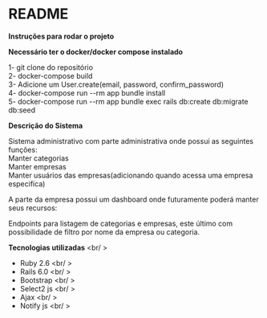 # README

**Instruções para rodar o projeto**

**Necessário ter o docker/docker compose instalado**

1- git clone do repositório <br/>
2- docker-compose build <br/>
3- Adicione um User.create(email, password, confirm_password) <br/>
4- docker-compose run --rm app bundle install <br/>
5- docker-compose run --rm app bundle exec rails db:create db:migrate db:seed <br/>


**Descrição do Sistema** <br/>

Sistema administrativo com parte administrativa onde possui as seguintes funções:<br/>
Manter categorias <br/>
Manter empresas <br/>
Manter usuários das empresas(adicionando quando acessa uma empresa especifica) <br/>

A parte da empresa possui um dashboard onde futuramente poderá manter seus recursos: <br/>

Endpoints para listagem de categorias e empresas, este último com possibilidade de filtro por nome da empresa ou categoria. <br />

**Tecnologias utilizadas** <br/ >

* Ruby 2.6 <br/ >
* Rails 6.0 <br/ >
* Bootstrap <br/ >
* Select2 js <br/ >
* Ajax <br/ >
* Notify js <br/ >


